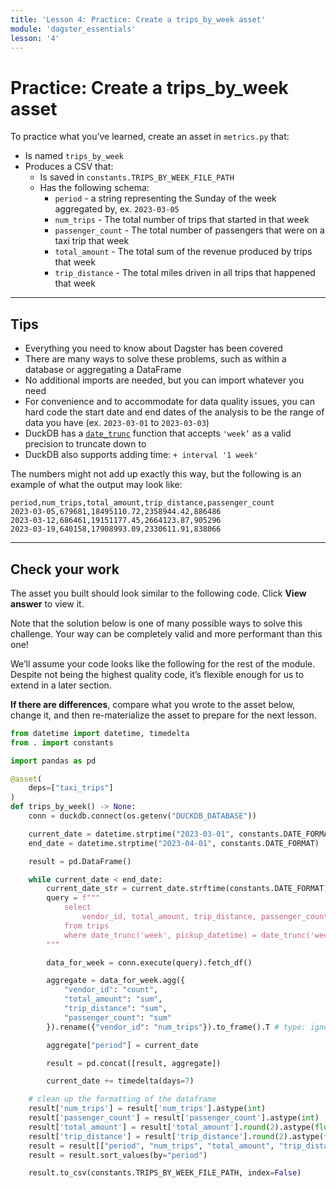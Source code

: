 ```yaml
---
title: 'Lesson 4: Practice: Create a trips_by_week asset'
module: 'dagster_essentials'
lesson: '4'
---
```


# Practice: Create a trips_by_week asset

To practice what you’ve learned, create an asset in `metrics.py` that:

- Is named `trips_by_week`
- Produces a CSV that:
  - Is saved in `constants.TRIPS_BY_WEEK_FILE_PATH`
  - Has the following schema:
    - `period` - a string representing the Sunday of the week aggregated by, ex. `2023-03-05`
    - `num_trips` - The total number of trips that started in that week
    - `passenger_count` - The total number of passengers that were on a taxi trip that week
    - `total_amount` - The total sum of the revenue produced by trips that week
    - `trip_distance` - The total miles driven in all trips that happened that week



---

## Tips

- Everything you need to know about Dagster has been covered
- There are many ways to solve these problems, such as within a database or aggregating a DataFrame
- No additional imports are needed, but you can import whatever you need
- For convenience and to accommodate for data quality issues, you can hard code the start date and end dates of the analysis to be the range of data you have (ex. `2023-03-01` to `2023-03-03`)
- DuckDB has a [`date_trunc`](https://duckdb.org/docs/sql/functions/date.html#date-functions) function that accepts `'week’` as a valid precision to truncate down to
- DuckDB also supports adding time: `+ interval '1 week'`

The numbers might not add up exactly this way, but the following is an example of what the output may look like:

```shell
period,num_trips,total_amount,trip_distance,passenger_count
2023-03-05,679681,18495110.72,2358944.42,886486
2023-03-12,686461,19151177.45,2664123.87,905296
2023-03-19,640158,17908993.09,2330611.91,838066
```

---

## Check your work

The asset you built should look similar to the following code. Click **View answer** to view it.

Note that the solution below is one of many possible ways to solve this challenge. Your way can be completely valid and more performant than this one!

We’ll assume your code looks like the following for the rest of the module. Despite not being the highest quality code, it’s flexible enough for us to extend in a later section.

**If there are differences**, compare what you wrote to the asset below, change it, and then re-materialize the asset to prepare for the next lesson.

```python {% obfuscated="true" %}
from datetime import datetime, timedelta
from . import constants

import pandas as pd

@asset(
    deps=["taxi_trips"]
)
def trips_by_week() -> None:
    conn = duckdb.connect(os.getenv("DUCKDB_DATABASE"))

    current_date = datetime.strptime("2023-03-01", constants.DATE_FORMAT)
    end_date = datetime.strptime("2023-04-01", constants.DATE_FORMAT)

    result = pd.DataFrame()

    while current_date < end_date:
        current_date_str = current_date.strftime(constants.DATE_FORMAT)
        query = f"""
            select
                vendor_id, total_amount, trip_distance, passenger_count
            from trips
            where date_trunc('week', pickup_datetime) = date_trunc('week', '{current_date_str}'::date)
        """

        data_for_week = conn.execute(query).fetch_df()

        aggregate = data_for_week.agg({
            "vendor_id": "count",
            "total_amount": "sum",
            "trip_distance": "sum",
            "passenger_count": "sum"
        }).rename({"vendor_id": "num_trips"}).to_frame().T # type: ignore

        aggregate["period"] = current_date

        result = pd.concat([result, aggregate])

        current_date += timedelta(days=7)

    # clean up the formatting of the dataframe
    result['num_trips'] = result['num_trips'].astype(int)
    result['passenger_count'] = result['passenger_count'].astype(int)
    result['total_amount'] = result['total_amount'].round(2).astype(float)
    result['trip_distance'] = result['trip_distance'].round(2).astype(float)
    result = result[["period", "num_trips", "total_amount", "trip_distance", "passenger_count"]]
    result = result.sort_values(by="period")

    result.to_csv(constants.TRIPS_BY_WEEK_FILE_PATH, index=False)
```
